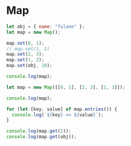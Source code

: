 # Map

```js
let obj = { name: "fulano" };
let map = new Map();

map.set(0, 1);
// map.set(1, 2)
map.set(2, 3);
map.set(1, 2);
map.set(obj, 10);

console.log(map);
```

```js
let map = new Map([[0, 1], [2, 3], [1, 3]]);

console.log(map);

for (let [key, value] of map.entries()) {
  console.log(`${key} => ${value}`);
}

console.log(map.get(2));
console.log(map.get(obj));
```

<!-- https://medium.com/front-end-weekly/es6-map-vs-object-what-and-when-b80621932373 -->
